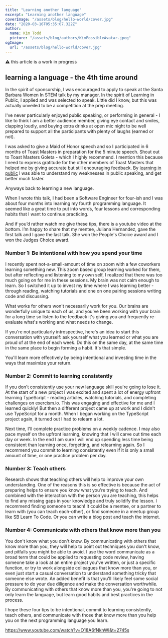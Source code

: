 ```yaml
---
title: "Learning another language"
excerpt: "Learning another language"
coverImage: "/assets/blog/hello-world/cover.jpg"
date: "2020-03-16T05:35:07.322Z"
author:
  name: Kim Todd
  picture: "/assets/blog/authors/KimPossibleAvatar.jpeg"
ogImage:
  url: "/assets/blog/hello-world/cover.jpg"
---
```


⚠️ this article is a work in progress


## learning a language - the 4th time around

In the spirit of sponsorship, I was encouraged to apply to speak at the Santa Barbara Women In STEM talk by my manager. In the spirit of Learning in Public, I applied and was selected to speak. Little did I know, but this was actually unveiled to be a competition at the prep meeting.

I've never particularly enjoyed public speaking, or performing in general - I like to think I am a better audience member, giving eye contact and smiles, clapping loudly, and buying extra drinks at open mic night to be well prepared to support all the participants with plenty of laughs (earned or not).

I was asked to give a Maid of Honor speech and so I participated in 6 months of Toast Masters in preparation for the 5 minute speech. Shout out to Toast Masters Goleta - which I highly recommend. I mention this because I need to express gratitude for the other members of Toast Masters that helped me by giving accurate but still encouraging feedback. By [learning in public](./learnInPublic) I was able to understand my weaknesses in public speaking, and get better much faster.

Anyways back to learning a new language.

When I wrote this talk, I had been a Software Engineer for four-ish and I was about four months into learning my fourth programming language. It seemed like a great time to put into words, four lessons and corresponding habits that I want to continue practicing.

And if you’d rather watch me give these tips, there is a youtube video at the bottom. I’m happy to share that my mentee, Juliana Hernandez, gave the first talk and I gave the last talk. She won the People's Choice award and I won the Judges Choice award.

### Number 1: Be intentional with how you spend your time

I recently spent not-a-small-amount of time on zoom with a few coworkers learning something new. This zoom based group learning worked for them, but after reflecting and listening to my own self, I realized that there was too much going on for me in these sessions. My brain was not calm enough to learn. So I switched it up to invest my time where I was learning better - through reading, watching tutorials and one on one pairing sessions writing code and discussing.

What works for others won't necessarily work for you. Our brains are wonderfully unique to each of us, and you've been working with your brain for a long time so listen to the feedback it's giving you and frequently re-evaluate what's working and what needs to change.

If you're not particularly introspective, here's an idea to start this conversation with yourself: ask yourself what you learned or what you are proud of at the end of each week. Do this on the same day, at the same time in the same place to begin forming a habit. It's that simple.

You'll learn more effectively by being intentional and investing time in the ways that maximize your return.

### Number 2: Commit to learning consistently

If you don't consistently use your new language skill you're going to lose it. At the start of a new project I was excited and spent a lot of energy upfront learning TypeScript - reading articles, watching tutorials, and completing challenges on exercism.io. This was engaging and effective for me and I learned quickly! But then a different project came up at work and I didn't use TypeScript for a month. When I began working on the TypeScript project again, it turned out I had to relearn a lot.

Next time, I'll complete practice problems on a weekly cadence. I may also pace myself on the upfront learning, knowing that I will carve out time each day or week. In the end I am sure I will end up spending less time being consistent than learning once, forgetting, and relearning again. So I recommend you commit to learning consistently even if it is only a small amount of time, or one practice problem per day.

### Number 3: Teach others

Research shows that teaching others will help to improve your own understanding. One of the reasons this is so effective is because the act of preparing helps to ensure you know what you're trying to teach. And combined with the interaction with the person you are teaching, this helps to find any missing gaps in your knowledge and truly solidify the lesson.
I recommend finding someone to teach! It could be a mentee, or a partner to learn with (you can teach each-other), or find someone in a meetup group like SB Learn To Code. Or you can write a blog post and teach the internet.

### Number 4: Communicate with others that know more than you

You don't know what you don't know. By communicating with others that know more than you, they will help to point out techniques you don't know, and pitfalls you might be able to avoid. I use the word communicate as a broad term that could be applied to requesting code review, having someone take a look at an entire project you've written, or just a specific function, or try to work alongside colleagues that know more than you, or even just start a casual conversation to understand something tricky that someone else wrote.
An added benefit is that you'll likely feel some social pressure to do your due diligence and make the conversation worthwhile.
By communicating with others that know more than you, you're going to not only learn the language, but learn good habits and best practices in the process.

I hope these four tips to be intentional, commit to learning consistently, teach others, and communicate with those that know more than you help you on the next programming language you learn.

https://www.youtube.com/watch?v=O18A6fNkhWI&t=2745s
